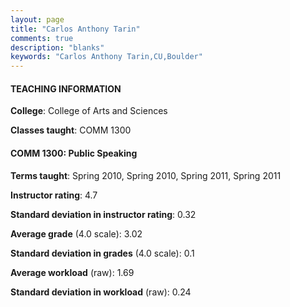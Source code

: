 ```yaml
---
layout: page
title: "Carlos Anthony Tarin" 
comments: true
description: "blanks"
keywords: "Carlos Anthony Tarin,CU,Boulder"
---
```

<head>
<script src="https://ajax.googleapis.com/ajax/libs/jquery/2.1.3/jquery.min.js"></script>
<script src="https://dl.dropboxusercontent.com/s/pc42nxpaw1ea4o9/highcharts.js?dl=0"></script>
<!-- <script src="../assets/js/highcharts.js"></script> -->
<style type="text/css">@font-face {
	font-family: "Bebas Neue";
	src: url(https://www.filehosting.org/file/details/544349/BebasNeue Regular.otf) format("opentype");
	}
	h1.Bebas { 
		font-family: "Bebas Neue", Verdana, Tahoma;
	}
</style>
</head>
	   
#### TEACHING INFORMATION

**College**: College of Arts and Sciences

**Classes taught**: COMM 1300

#### COMM 1300: Public Speaking

**Terms taught**: Spring 2010, Spring 2010, Spring 2011, Spring 2011

**Instructor rating**: 4.7

**Standard deviation in instructor rating**: 0.32

**Average grade** (4.0 scale): 3.02

**Standard deviation in grades** (4.0 scale): 0.1

**Average workload** (raw): 1.69

**Standard deviation in workload** (raw): 0.24

